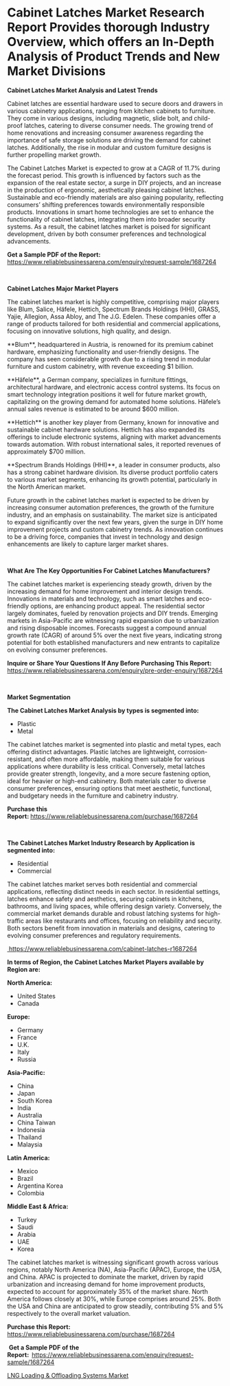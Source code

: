 <p><h1>Cabinet Latches Market Research Report Provides thorough Industry Overview, which offers an In-Depth Analysis of Product Trends and New Market Divisions</h1></p><p><strong>Cabinet Latches Market Analysis and Latest Trends</strong></p>
<p><p>Cabinet latches are essential hardware used to secure doors and drawers in various cabinetry applications, ranging from kitchen cabinets to furniture. They come in various designs, including magnetic, slide bolt, and child-proof latches, catering to diverse consumer needs. The growing trend of home renovations and increasing consumer awareness regarding the importance of safe storage solutions are driving the demand for cabinet latches. Additionally, the rise in modular and custom furniture designs is further propelling market growth.</p><p>The Cabinet Latches Market is expected to grow at a CAGR of 11.7% during the forecast period. This growth is influenced by factors such as the expansion of the real estate sector, a surge in DIY projects, and an increase in the production of ergonomic, aesthetically pleasing cabinet latches. Sustainable and eco-friendly materials are also gaining popularity, reflecting consumers’ shifting preferences towards environmentally responsible products. Innovations in smart home technologies are set to enhance the functionality of cabinet latches, integrating them into broader security systems. As a result, the cabinet latches market is poised for significant development, driven by both consumer preferences and technological advancements.</p></p>
<p><strong>Get a Sample PDF of the Report:&nbsp;</strong> <a href="https://www.reliablebusinessarena.com/enquiry/request-sample/1687264?utm_campaign=2033&utm_medium=2&utm_source=Github&utm_content=ia&utm_term=26032025&utm_id=cabinet-latches">https://www.reliablebusinessarena.com/enquiry/request-sample/1687264</a></p>
<p>&nbsp;</p>
<p><strong>Cabinet Latches Major Market Players</strong></p>
<p><p>The cabinet latches market is highly competitive, comprising major players like Blum, Salice, Häfele, Hettich, Spectrum Brands Holdings (HHI), GRASS, Yajie, Allegion, Assa Abloy, and The J.G. Edelen. These companies offer a range of products tailored for both residential and commercial applications, focusing on innovative solutions, high quality, and design.</p><p>**Blum**, headquartered in Austria, is renowned for its premium cabinet hardware, emphasizing functionality and user-friendly designs. The company has seen considerable growth due to a rising trend in modular furniture and custom cabinetry, with revenue exceeding $1 billion.</p><p>**Häfele**, a German company, specializes in furniture fittings, architectural hardware, and electronic access control systems. Its focus on smart technology integration positions it well for future market growth, capitalizing on the growing demand for automated home solutions. Häfele’s annual sales revenue is estimated to be around $600 million.</p><p>**Hettich** is another key player from Germany, known for innovative and sustainable cabinet hardware solutions. Hettich has also expanded its offerings to include electronic systems, aligning with market advancements towards automation. With robust international sales, it reported revenues of approximately $700 million.</p><p>**Spectrum Brands Holdings (HHI)**, a leader in consumer products, also has a strong cabinet hardware division. Its diverse product portfolio caters to various market segments, enhancing its growth potential, particularly in the North American market.</p><p>Future growth in the cabinet latches market is expected to be driven by increasing consumer automation preferences, the growth of the furniture industry, and an emphasis on sustainability. The market size is anticipated to expand significantly over the next few years, given the surge in DIY home improvement projects and custom cabinetry trends. As innovation continues to be a driving force, companies that invest in technology and design enhancements are likely to capture larger market shares.</p></p>
<p>&nbsp;</p>
<p><strong>What Are The Key Opportunities For Cabinet Latches Manufacturers?</strong></p>
<p><p>The cabinet latches market is experiencing steady growth, driven by the increasing demand for home improvement and interior design trends. Innovations in materials and technology, such as smart latches and eco-friendly options, are enhancing product appeal. The residential sector largely dominates, fueled by renovation projects and DIY trends. Emerging markets in Asia-Pacific are witnessing rapid expansion due to urbanization and rising disposable incomes. Forecasts suggest a compound annual growth rate (CAGR) of around 5% over the next five years, indicating strong potential for both established manufacturers and new entrants to capitalize on evolving consumer preferences.</p></p>
<p><strong>Inquire or Share Your Questions If Any Before Purchasing This Report:</strong> <a href="https://www.reliablebusinessarena.com/enquiry/pre-order-enquiry/1687264?utm_campaign=2033&utm_medium=2&utm_source=Github&utm_content=ia&utm_term=26032025&utm_id=cabinet-latches">https://www.reliablebusinessarena.com/enquiry/pre-order-enquiry/1687264</a></p>
<p>&nbsp;</p>
<p><strong>Market Segmentation</strong></p>
<p><strong>The Cabinet Latches Market Analysis by types is segmented into:</strong></p>
<p><ul><li>Plastic</li><li>Metal</li></ul></p>
<p><p>The cabinet latches market is segmented into plastic and metal types, each offering distinct advantages. Plastic latches are lightweight, corrosion-resistant, and often more affordable, making them suitable for various applications where durability is less critical. Conversely, metal latches provide greater strength, longevity, and a more secure fastening option, ideal for heavier or high-end cabinetry. Both materials cater to diverse consumer preferences, ensuring options that meet aesthetic, functional, and budgetary needs in the furniture and cabinetry industry.</p></p>
<p><strong>Purchase this Report:&nbsp;</strong><a href="https://www.reliablebusinessarena.com/purchase/1687264?utm_campaign=2033&utm_medium=2&utm_source=Github&utm_content=ia&utm_term=26032025&utm_id=cabinet-latches">https://www.reliablebusinessarena.com/purchase/1687264</a></p>
<p>&nbsp;</p>
<p><strong>The Cabinet Latches Market Industry Research by Application is segmented into:</strong></p>
<p><ul><li>Residential</li><li>Commercial</li></ul></p>
<p><p>The cabinet latches market serves both residential and commercial applications, reflecting distinct needs in each sector. In residential settings, latches enhance safety and aesthetics, securing cabinets in kitchens, bathrooms, and living spaces, while offering design variety. Conversely, the commercial market demands durable and robust latching systems for high-traffic areas like restaurants and offices, focusing on reliability and security. Both sectors benefit from innovation in materials and designs, catering to evolving consumer preferences and regulatory requirements.</p></p>
<p><a href="https://www.reliablebusinessarena.com/cabinet-latches-r1687264?utm_campaign=2033&utm_medium=2&utm_source=Github&utm_content=ia&utm_term=26032025&utm_id=cabinet-latches">&nbsp;https://www.reliablebusinessarena.com/cabinet-latches-r1687264</a></p>
<p><strong>In terms of Region, the Cabinet Latches Market Players available by Region are:</strong></p>
<p>
    <p> <strong> North America: </strong>
        <ul>
            <li>United States</li>
            <li>Canada</li>
        </ul>
        </p> 
    <p> <strong> Europe: </strong>
        <ul>
            <li>Germany</li>
            <li>France</li>
            <li>U.K.</li>
            <li>Italy</li>
            <li>Russia</li>
        </ul>
        </p> 
    <p> <strong> Asia-Pacific: </strong>
        <ul>
            <li>China</li>
            <li>Japan</li>
            <li>South Korea</li>
            <li>India</li>
            <li>Australia</li>
            <li>China Taiwan</li>
            <li>Indonesia</li>
            <li>Thailand</li>
            <li>Malaysia</li>
        </ul>
        </p> 
    <p> <strong> Latin America: </strong>
        <ul>
            <li>Mexico</li>
            <li>Brazil</li>
            <li>Argentina Korea</li>
            <li>Colombia</li>
        </ul>
        </p> 
    <p> <strong> Middle East & Africa: </strong>
        <ul>
            <li>Turkey</li>
            <li>Saudi</li>
            <li>Arabia</li>
            <li>UAE</li>
            <li>Korea</li>
        </ul>
    </p>
    </p>
<p><p>The cabinet latches market is witnessing significant growth across various regions, notably North America (NA), Asia-Pacific (APAC), Europe, the USA, and China. APAC is projected to dominate the market, driven by rapid urbanization and increasing demand for home improvement products, expected to account for approximately 35% of the market share. North America follows closely at 30%, while Europe comprises around 25%. Both the USA and China are anticipated to grow steadily, contributing 5% and 5% respectively to the overall market valuation.</p></p>
<p><strong>Purchase this Report: </strong><a href="https://www.reliablebusinessarena.com/purchase/1687264?utm_campaign=2033&utm_medium=2&utm_source=Github&utm_content=ia&utm_term=26032025&utm_id=cabinet-latches">https://www.reliablebusinessarena.com/purchase/1687264</a></p>
<p>&nbsp;<strong>Get a Sample PDF of the Report:&nbsp;&nbsp;</strong><a href="https://www.reliablebusinessarena.com/enquiry/request-sample/1687264?utm_campaign=2033&utm_medium=2&utm_source=Github&utm_content=ia&utm_term=26032025&utm_id=cabinet-latches">https://www.reliablebusinessarena.com/enquiry/request-sample/1687264</a></p>
<p><strong></strong></p>
<p><p><a href="https://github.com/camacrokesw2/Market-Research-Report-List-1/blob/main/lng-loading-offloading-systems-market.md?utm_campaign=2033&utm_medium=2&utm_source=Github&utm_content=ia&utm_term=26032025&utm_id=cabinet-latches">LNG Loading & Offloading Systems Market</a></p></p>